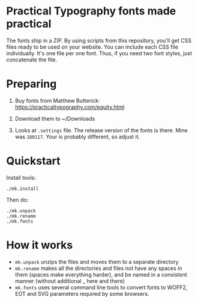 # Practical Typography fonts made practical

The fonts ship in a ZIP. By using scripts from this repository, you'll get
CSS files ready to be used on your website. You can include each CSS file
individually. It's one file per one font. Thus, if you need two font styles,
just concatenate the file.

# Preparing

1. Buy fonts from Matthew Butterick: https://practicaltypography.com/equity.html

2. Download them to ~/Downloads

3. Looks at `.settings` file. The release version of the fonts is there.  Mine was `180117`. Your is probably different, so adjust it.

# Quickstart

Install tools:

	./mk.install

Then do:

	./mk.unpack
	./mk.rename
	./mk.fonts

# How it works

- `mk.unpack` unzips the files and moves them to a separate directory
- `mk.rename` makes all the directories and files not have any spaces in them (spaces make everything harder),  and be named in a consistent manner (without additional _ here and there)
- `mk.fonts` uses several command line tools to convert fonts to WOFF2, EOT and SVG parameters required by some browsers. 
